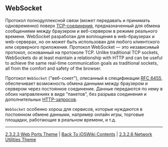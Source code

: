 ## WebSocket

Протокол полнодуплексной связи (может передавать и принимать одновременно) поверх [TCP-соединения](./2.3.2.2%20Protocols.md), предназначенный для обмена сообщениями между браузером и веб-сервером в режиме реального времени. WebSocket разработан для воплощения в web-браузерах и web-серверах, но он может быть использован для любого клиентского или серверного приложения. Протокол WebSocket — это независимый протокол, основанный на протоколе TCP. Unlike traditional TCP sockets, WebSockets do at least maintain a relationship with HTTP and can be useful to achieve the same real-time communication goals as traditional sockets, all from the comfort and safety of the browser.

Протокол `WebSocket` ("веб-сокет"), описанный в спецификации [RFC 6455](https://datatracker.ietf.org/doc/html/rfc6455), обеспечивает возможность обмена данными между браузером и сервером через постоянное соединение. Данные передаются по нему в обоих направлениях в виде "пакетов", без разрыва соединения и дополнительных [HTTP-запросов](../2.3.1%20API/2.3.1.4%20HTTP_Methods.md).

`WebSocket` особенно хорош для сервисов, которые нуждаются в постоянном обмене данными, например онлайн игры, торговые площадки, работающие в реальном времени, и т.д.

---

[2.3.2.3 Web Ports Theme](./2.3.2.3%20Ports.md) | [Back To iOSWiki Contents](https://github.com/eldaroid/iOSWiki) | [2.3.2.6 Network Utilities Theme](./2.3.2.6%20Network%20Utilities.md)
